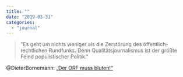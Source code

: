 ```yaml
---
title: ""
date: "2019-03-31"
categories: 
  - "journal"
---
```


> "Es geht um nichts weniger als die Zerstörung des öffentlich-rechtlichen Rundfunks. Denn Qualitätsjournalismus ist der größte Feind populistischer Politik."

@DieterBornemann: [„Der ORF muss bluten!“](https://diepresse.com/home/5602323/Der-ORF-muss-bluten)
